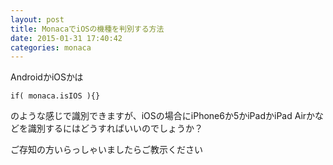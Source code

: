 ```yaml
---
layout: post
title: MonacaでiOSの機種を判別する方法
date: 2015-01-31 17:40:42
categories: monaca
---
```

<!-- {% raw %} -->
<p>AndroidかiOSかは</p>

<pre><code>if( monaca.isIOS ){}
</code></pre>

<p>のような感じで識別できますが、iOSの場合にiPhone6か5かiPadかiPad Airかなどを識別するにはどうすればいいのでしょうか？</p>

<p>ご存知の方いらっしゃいましたらご教示ください</p>
<!-- {% endraw %} -->
